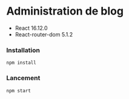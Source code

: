 # Administration de blog

- React 16.12.0
- React-router-dom 5.1.2

### Installation

```
npm install
```

### Lancement
```
npm start
```